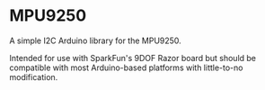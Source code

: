 # MPU9250
A simple I2C Arduino library for the MPU9250. 

Intended for use with SparkFun's 9DOF Razor board but should be compatible with most Arduino-based platforms with little-to-no modification.

